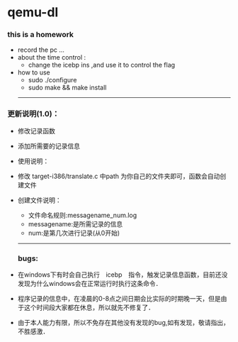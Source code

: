 # qemu-dl
### this is a homework
* record the pc ...
* about the time control :
  * change the icebp ins ,and use it to control the flag 
* how to use 
  * sudo ./configure
  * sudo make && make install 
  ***
### 更新说明(1.0)：
* 修改记录函数
* 添加所需要的记录信息
* 使用说明：
* 修改 target-i386/translate.c 中path 为你自己的文件夹即可，函数会自动创建文件
* 创建文件说明：

  * 文件命名规则:messagename_num.log
  * messagename:是所需记录的信息
  * num:是第几次进行记录(从0开始)
  *** 
  ### bugs:
 * 在windows下有时会自己执行　icebp　指令，触发记录信息函数，目前还没发现为什么windows会在正常运行时执行这条命令．
 * 程序记录的信息中，在凌晨的0-8点之间日期会比实际的时期晚一天，但是由于这个时间段大家都在休息，所以就先不修复了．
 * 由于本人能力有限，所以不免存在其他没有发现的bug,如有发现，敬请指出，不胜感激．
